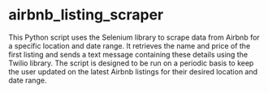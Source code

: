 # airbnb_listing_scraper
 This Python script uses the Selenium library to scrape data from Airbnb for a specific location and date range. It retrieves the name and price of the first listing and sends a text message containing these details using the Twilio library. The script is designed to be run on a periodic basis to keep the user updated on the latest Airbnb listings for their desired location and date range.
